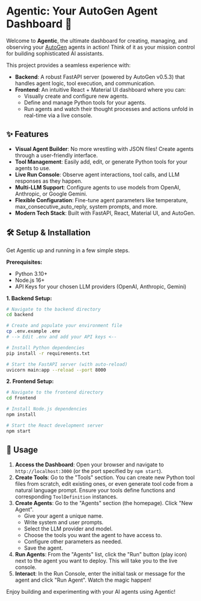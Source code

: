 # Agentic: Your AutoGen Agent Dashboard 🚀

Welcome to **Agentic**, the ultimate dashboard for creating, managing, and observing your [AutoGen](https://microsoft.github.io/autogen/) agents in action! Think of it as your mission control for building sophisticated AI assistants.

This project provides a seamless experience with:

- **Backend**: A robust FastAPI server (powered by AutoGen v0.5.3) that handles agent logic, tool execution, and communication.
- **Frontend**: An intuitive React + Material UI dashboard where you can:
    - Visually create and configure new agents.
    - Define and manage Python tools for your agents.
    - Run agents and watch their thought processes and actions unfold in real-time via a live console.

## ✨ Features

*   **Visual Agent Builder**: No more wrestling with JSON files! Create agents through a user-friendly interface.
*   **Tool Management**: Easily add, edit, or generate Python tools for your agents to use.
*   **Live Run Console**: Observe agent interactions, tool calls, and LLM responses as they happen.
*   **Multi-LLM Support**: Configure agents to use models from OpenAI, Anthropic, or Google Gemini.
*   **Flexible Configuration**: Fine-tune agent parameters like temperature, max_consecutive_auto_reply, system prompts, and more.
*   **Modern Tech Stack**: Built with FastAPI, React, Material UI, and AutoGen.

## 🛠️ Setup & Installation

Get Agentic up and running in a few simple steps.

**Prerequisites:**

*   Python 3.10+
*   Node.js 16+
*   API Keys for your chosen LLM providers (OpenAI, Anthropic, Gemini)

**1. Backend Setup:**

```bash
# Navigate to the backend directory
cd backend

# Create and populate your environment file
cp .env.example .env
# --> Edit .env and add your API keys <--

# Install Python dependencies
pip install -r requirements.txt

# Start the FastAPI server (with auto-reload)
uvicorn main:app --reload --port 8000
```

**2. Frontend Setup:**

```bash
# Navigate to the frontend directory
cd frontend

# Install Node.js dependencies
npm install

# Start the React development server
npm start
```

## 🚀 Usage

1.  **Access the Dashboard**: Open your browser and navigate to `http://localhost:3000` (or the port specified by `npm start`).
2.  **Create Tools**: Go to the "Tools" section. You can create new Python tool files from scratch, edit existing ones, or even generate tool code from a natural language prompt. Ensure your tools define functions and corresponding `ToolDefinition` instances.
3.  **Create Agents**: Go to the "Agents" section (the homepage). Click "New Agent".
    *   Give your agent a unique name.
    *   Write system and user prompts.
    *   Select the LLM provider and model.
    *   Choose the tools you want the agent to have access to.
    *   Configure other parameters as needed.
    *   Save the agent.
4.  **Run Agents**: From the "Agents" list, click the "Run" button (play icon) next to the agent you want to deploy. This will take you to the live console.
5.  **Interact**: In the Run Console, enter the initial task or message for the agent and click "Run Agent". Watch the magic happen!

Enjoy building and experimenting with your AI agents using Agentic!